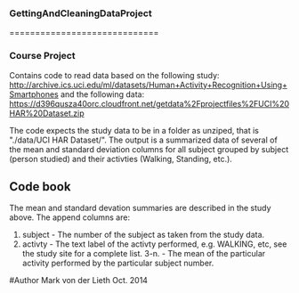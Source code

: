 ### GettingAndCleaningDataProject
=============================

### Course Project
Contains code to read data based on the following study:
http://archive.ics.uci.edu/ml/datasets/Human+Activity+Recognition+Using+Smartphones
and the following data:
https://d396qusza40orc.cloudfront.net/getdata%2Fprojectfiles%2FUCI%20HAR%20Dataset.zip

The code expects the study data to be in a folder as unziped, that is "./data/UCI HAR Dataset/".
The output is a summarized data of several of the mean and standard deviation columns for all subject grouped by subject (person studied) and their activties (Walking, Standing, etc.).

## Code book
The mean and standard devation summaries are described in the study above.
The append columns are:
1. subject - The number of the subject as taken from the study data.
2. activty - The text label of the activty performed, e.g. WALKING, etc, see the study site for a complete list.
3-n. <mean values for columns> - The mean of the particular activity performed by the particular subject number.

#Author
Mark von der Lieth
Oct. 2014